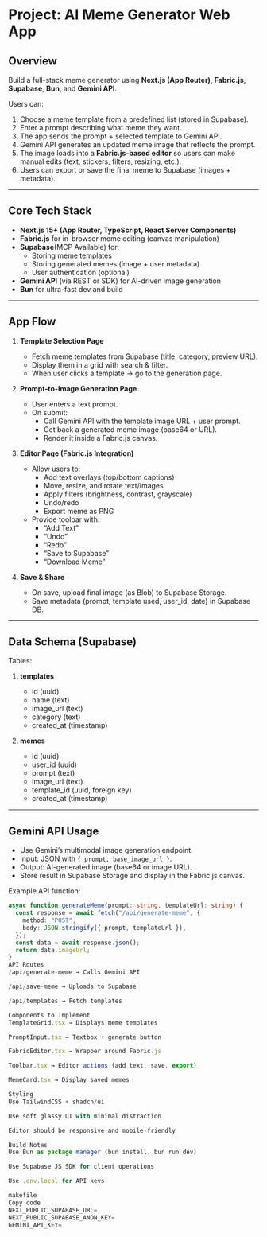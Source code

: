 # Project: AI Meme Generator Web App

## Overview
Build a full-stack meme generator using **Next.js (App Router)**, **Fabric.js**, **Supabase**, **Bun**, and **Gemini API**.

Users can:
1. Choose a meme template from a predefined list (stored in Supabase).
2. Enter a prompt describing what meme they want.
3. The app sends the prompt + selected template to Gemini API.
4. Gemini API generates an updated meme image that reflects the prompt.
5. The image loads into a **Fabric.js-based editor** so users can make manual edits (text, stickers, filters, resizing, etc.).
6. Users can export or save the final meme to Supabase (images + metadata).

---

## Core Tech Stack
- **Next.js 15+ (App Router, TypeScript, React Server Components)**
- **Fabric.js** for in-browser meme editing (canvas manipulation)
- **Supabase**(MCP Available) for:
  - Storing meme templates
  - Storing generated memes (image + user metadata)
  - User authentication (optional)
- **Gemini API** (via REST or SDK) for AI-driven image generation
- **Bun** for ultra-fast dev and build

---

## App Flow
1. **Template Selection Page**
   - Fetch meme templates from Supabase (title, category, preview URL).
   - Display them in a grid with search & filter.
   - When user clicks a template → go to the generation page.

2. **Prompt-to-Image Generation Page**
   - User enters a text prompt.
   - On submit:
     - Call Gemini API with the template image URL + user prompt.
     - Get back a generated meme image (base64 or URL).
     - Render it inside a Fabric.js canvas.

3. **Editor Page (Fabric.js Integration)**
   - Allow users to:
     - Add text overlays (top/bottom captions)
     - Move, resize, and rotate text/images
     - Apply filters (brightness, contrast, grayscale)
     - Undo/redo
     - Export meme as PNG
   - Provide toolbar with:
     - “Add Text”
     - “Undo”
     - “Redo”
     - “Save to Supabase”
     - “Download Meme”

4. **Save & Share**
   - On save, upload final image (as Blob) to Supabase Storage.
   - Save metadata (prompt, template used, user_id, date) in Supabase DB.

---

## Data Schema (Supabase)
Tables:
1. **templates**
   - id (uuid)
   - name (text)
   - image_url (text)
   - category (text)
   - created_at (timestamp)

2. **memes**
   - id (uuid)
   - user_id (uuid)
   - prompt (text)
   - image_url (text)
   - template_id (uuid, foreign key)
   - created_at (timestamp)

---

## Gemini API Usage
- Use Gemini’s multimodal image generation endpoint.
- Input: JSON with `{ prompt, base_image_url }`.
- Output: AI-generated image (base64 or image URL).
- Store result in Supabase Storage and display in the Fabric.js canvas.

Example API function:
```ts
async function generateMeme(prompt: string, templateUrl: string) {
  const response = await fetch("/api/generate-meme", {
    method: "POST",
    body: JSON.stringify({ prompt, templateUrl }),
  });
  const data = await response.json();
  return data.imageUrl;
}
API Routes
/api/generate-meme → Calls Gemini API

/api/save-meme → Uploads to Supabase

/api/templates → Fetch templates

Components to Implement
TemplateGrid.tsx → Displays meme templates

PromptInput.tsx → Textbox + generate button

FabricEditor.tsx → Wrapper around Fabric.js

Toolbar.tsx → Editor actions (add text, save, export)

MemeCard.tsx → Display saved memes

Styling
Use TailwindCSS + shadcn/ui

Use soft glassy UI with minimal distraction

Editor should be responsive and mobile-friendly

Build Notes
Use Bun as package manager (bun install, bun run dev)

Use Supabase JS SDK for client operations

Use .env.local for API keys:

makefile
Copy code
NEXT_PUBLIC_SUPABASE_URL=
NEXT_PUBLIC_SUPABASE_ANON_KEY=
GEMINI_API_KEY=